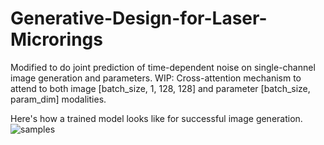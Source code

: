 # Generative-Design-for-Laser-Microrings

Modified to do joint prediction of time-dependent noise on single-channel image generation and parameters.
WIP: Cross-attention mechanism to attend to both image [batch_size, 1, 128, 128] and parameter [batch_size, param_dim] modalities.

Here's how a trained model looks like for successful image generation.
![samples](https://github.com/user-attachments/assets/c842d9d1-bc9a-4e94-ad09-b2e174edfdfc)
